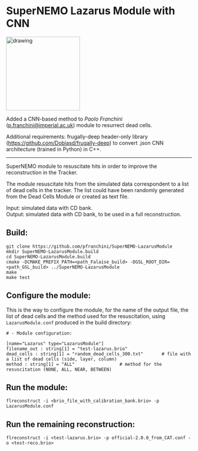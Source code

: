 # SuperNEMO Lazarus Module with CNN

<img src="https://upload.wikimedia.org/wikipedia/commons/thumb/0/0b/S._Apollinare_Nuovo_Resurr_Lazzaro.jpg/436px-S._Apollinare_Nuovo_Resurr_Lazzaro.jpg" alt="drawing" width="200"/>

Added a CNN-based method to *Paolo Franchini* (p.franchini@imperial.ac.uk) module to resurrect dead cells.

Additional requirements: frugally-deep header-only library (https://github.com/Dobiasd/frugally-deep) to convert .json CNN architecture (trained in Python) in C++.

---

SuperNEMO module to resuscitate hits in order to improve the reconstruction in the Tracker.

The module resuscitate hits from the simulated data correspondent to a list of dead cells in the tracker.
The list could have been randomly generated from the Dead Cells Module or created as text file.

Input: simulated data with CD bank. \
Output: simulated data with CD bank, to be used in a full reconstruction.

## Build:
```
git clone https://github.com/pfranchini/SuperNEMO-LazarusModule
mkdir SuperNEMO-LazarusModule.build
cd SuperNEMO-LazarusModule.build
cmake -DCMAKE_PREFIX_PATH=<path_Falaise_build> -DGSL_ROOT_DIR=<path_GSL_build> ../SuperNEMO-LazarusModule
make
make test
```

## Configure the module:
This is the way to configure the module, for the name of the output file, the list of dead cells and the method used for the resuscitation, using `LazarusModule.conf` produced in the build directory:
```
# - Module configuration:                                                                                                                                                  

[name="Lazarus" type="LazarusModule"]
filename_out : string[1] = "test-lazarus.brio"
dead_cells : string[1] = "random_dead_cells_300.txt"       # file with a list of dead cells (side, layer, column)
method : string[1] = "ALL" 				   # method for the resuscitation (NONE, ALL, NEAR, BETWEEN)
```

## Run the module:
```
flreconstruct -i <brio_file_with_calibration_bank.brio> -p LazarusModule.conf
```

## Run the remaining reconstruction:
```
flreconstruct -i <test-lazarus.brio> -p official-2.0.0_from_CAT.conf -o <test-reco.brio>
```
